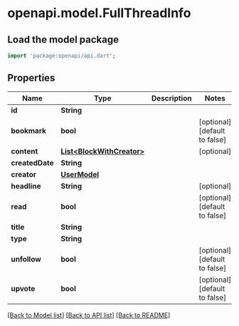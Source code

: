 # openapi.model.FullThreadInfo

## Load the model package
```dart
import 'package:openapi/api.dart';
```

## Properties
Name | Type | Description | Notes
------------ | ------------- | ------------- | -------------
**id** | **String** |  | 
**bookmark** | **bool** |  | [optional] [default to false]
**content** | [**List&lt;BlockWithCreator&gt;**](BlockWithCreator.md) |  | [optional] 
**createdDate** | **String** |  | 
**creator** | [**UserModel**](UserModel.md) |  | 
**headline** | **String** |  | [optional] 
**read** | **bool** |  | [optional] [default to false]
**title** | **String** |  | 
**type** | **String** |  | 
**unfollow** | **bool** |  | [optional] [default to false]
**upvote** | **bool** |  | [optional] [default to false]

[[Back to Model list]](../README.md#documentation-for-models) [[Back to API list]](../README.md#documentation-for-api-endpoints) [[Back to README]](../README.md)


